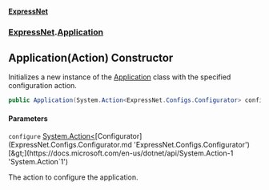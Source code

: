 #### [ExpressNet](ExpressNet.md 'ExpressNet')
### [ExpressNet](ExpressNet.md 'ExpressNet').[Application](ExpressNet.Application.md 'ExpressNet.Application')

## Application(Action<Configurator>) Constructor

Initializes a new instance of the [Application](ExpressNet.Application.md 'ExpressNet.Application') class with the specified configuration action.

```csharp
public Application(System.Action<ExpressNet.Configs.Configurator> configure);
```
#### Parameters

<a name='ExpressNet.Application.Application(System.Action_ExpressNet.Configs.Configurator_).configure'></a>

`configure` [System.Action&lt;](https://docs.microsoft.com/en-us/dotnet/api/System.Action-1 'System.Action`1')[Configurator](ExpressNet.Configs.Configurator.md 'ExpressNet.Configs.Configurator')[&gt;](https://docs.microsoft.com/en-us/dotnet/api/System.Action-1 'System.Action`1')

The action to configure the application.